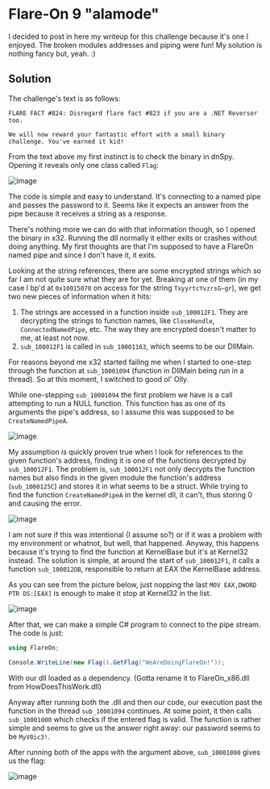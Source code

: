 # Flare-On 9 "alamode"

I decided to post in here my writeup for this challenge because it's one I enjoyed. The broken modules addresses and piping were fun! My solution is nothing fancy but, yeah. :)


## Solution
The challenge's text is as follows:
```
FLARE FACT #824: Disregard flare fact #823 if you are a .NET Reverser too.

We will now reward your fantastic effort with a small binary challenge. You've earned it kid!
```

From the text above my first instinct is to check the binary in dnSpy. Opening it reveals only one class called `Flag`:

![image](https://user-images.githubusercontent.com/69819027/202642556-9a03bc66-1b45-48fb-914b-a89bdb27837f.png)


The code is simple and easy to understand. It's connecting to a named pipe and passes the password to it. Seems like it expects an answer from the pipe because it receives a string as a response.

There's nothing more we can do with that information though, so I opened the binary in x32. Running the dll normally it either exits or crashes without doing anything. My first thoughts are that I'm supposed to have a FlareOn named pipe and since I don't have it, it exits.

Looking at the string references, there are some encrypted strings which so far I am not quite sure what they are for yet. Breaking at one of them (in my case I bp'd at `0x10015070` on access for the string `TxyyrtcYvzrsG~gr`), we get two new pieces of information when it hits:
1. The strings are accessed in a function inside `sub_100012F1`. They are decrypting the strings to function names, like `CloseHandle`, `ConnectedNamedPipe`, etc. The way they are encrypted doesn't matter to me, at least not now.
2. `sub_100012F1` is called in `sub_10001163`, which seems to be our DllMain.

For reasons beyond me x32 started failing me when I started to one-step through the function at `sub_10001094` (function in DllMain being run in a thread). So at this moment, I switched to good ol' Olly.

While one-stepping `sub_10001094` the first problem we have is a call attempting to run a NULL function. This function has as one of its arguments the pipe's address, so I assume this was supposed to be `CreateNamedPipeA`.

![image](https://user-images.githubusercontent.com/69819027/202642594-de51638f-3208-4104-aff9-1e7b5e928f54.png)


My assumption is quickly proven true when I look for references to the given function's address, finding it is one of the functions decrypted by `sub_100012F1`. The problem is, `sub_100012F1` not only decrypts the function names but also finds in the given module the function's address (`sub_1000125C`) and stores it in what seems to be a struct. While trying to find the function `CreateNamedPipeA` in the kernel dll, it can't, thus storing 0 and causing the error.

![image](https://user-images.githubusercontent.com/69819027/202642608-0b7b0ccc-a0f4-4d64-9bb6-973c94501dd9.png)


I am not sure if this was intentional (I assume so?) or if it was a problem with my environment or whatnot, but well, that happened. Anyway, this happens because it's trying to find the function at KernelBase but it's at Kernel32 instead.
The solution is simple, at around the start of `sub_100012F1`, it calls a function `sub_100012DB`, responsible to return at EAX the KernelBase address. 

As you can see from the picture below, just nopping the last `MOV EAX,DWORD PTR DS:[EAX]` is enough to make it stop at Kernel32 in the list.

![image](https://user-images.githubusercontent.com/69819027/202642654-5df795d6-1088-49f7-ba7c-16d9a7315bca.png)


After that, we can make a simple C# program to connect to the pipe stream. The code is just:
```cs
using FlareOn;

Console.WriteLine(new Flag().GetFlag("WeAreDoingFlareOn!"));
```
With our dll loaded as a dependency. (Gotta rename it to FlareOn_x86.dll from HowDoesThisWork.dll)

Anyway after running both the .dll and then our code, our execution past the function in the thread `sub_10001094` continues. At some point, it then calls `sub_10001000` which checks if the entered flag is valid. The function is rather simple and seems to give us the answer right away: our password seems to be `MyV0ic3!`.

After running both of the apps with the argument above, `sub_10001000` gives us the flag:

![image](https://user-images.githubusercontent.com/69819027/202642677-9cbdb3e5-8a54-4f8a-aa38-7d4e93416443.png)
